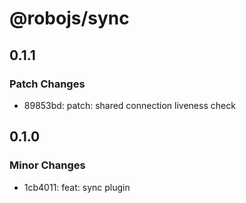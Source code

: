 # @robojs/sync

## 0.1.1

### Patch Changes

- 89853bd: patch: shared connection liveness check

## 0.1.0

### Minor Changes

- 1cb4011: feat: sync plugin
